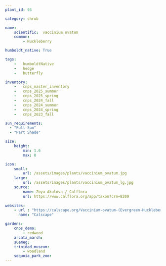 ```yaml
---
plant_id: 93

category: shrub

name: 
    scientific:  vaccinium ovatum 
    common:  
        - Huckleberry

humboldt_native: True

tags: 
    -   humboldtNative
    -   hedge
    -   butterfly 

inventory: 
    -   cnps_master_inventory
    -   cnps_2025_summer
    -   cnps_2025_spring
    -   cnps_2024_fall
    -   cnps_2024_summer
    -   cnps_2024_spring
    -   cnps_2023_fall

sun_requirements:
  - "Full Sun"
  - "Part Shade"

size:
    height: 
        min: 1.6
        max: 8

icon: 
    small: 
        url: /assets/images/plants/vaccinium_ovatum.jpg
    large: 
        url: /assets/images/plants/vaccinium_ovatum_lg.jpg
    source: 
        name: Zoya Akulova / Calflora
        url: https://www.calflora.org/app/taxon?crn=8200 
 
websites:
    - url : "https://calscape.org/Vaccinium-ovatum-(Evergreen-Huckleberry)"
      name: "Calscape"

gardens:
    cnps_demo:
        - redwood
    arcata_marsh:
    suemeg:
    trinidad_museum:
        - woodland
    sequoia_park_zoo: 
---
```

